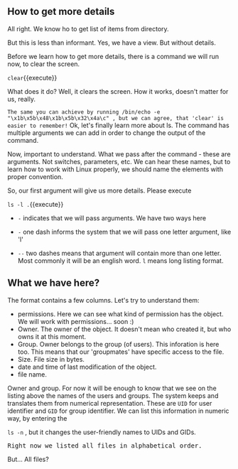 ## How to get more details

All right. We know ho to get list of items from directory.

But this is less than informant. Yes, we have a view. But without details.

Before we learn how to get more details, there is a command we will run now, to clear the screen.

`clear`{{execute}}

What does it do? Well, it clears the screen. How it works, doesn't matter for us, really.

`The same you can achieve by running /bin/echo -e "\x1b\x5b\x48\x1b\x5b\x32\x4a\c" , but we can agree, that 'clear' is easier to remember!`
Ok, let's finally learn more about ls. The command has multiple arguments we can add in order to change the output of the command.

Now, important to understand. What we pass after the command - these are arguments. Not switches, parameters, etc. We can hear these names, but to learn how to work with Linux properly, we should name the elements with proper convention.

So, our first argument will give us more details. Please execute

`ls -l .`{{execute}}

- `-` indicates that we will pass arguments. We have two ways here

- `-` one dash informs the system that we will pass one letter argument, like 'l'
- `--` two dashes means that argument will contain more than one letter. Most commonly it will be an english word.
`l` means long listing format.

## What we have here?

The format contains a few columns. Let's try to understand them:

- permissions. Here we can see what kind of permission has the object. We will work with permissions... soon :)
- Owner. The owner of the object. It doesn't mean who created it, but who owns it at this moment.
- Group. Owner belongs to the group (of users). This inforation is here too. This means that our 'groupmates' have specific access to the file.
- Size. File size in bytes.
- date and time of last modification of the object.
- file name.

Owner and group. For now it will be enough to know that we see on the listing above the names of the users and groups. The system keeps and translates them from numerical representation. These are `UID` for user identifier and `GID` for group identifier. We can list this information in numeric way, by entering the

`ls -n` , but it changes the user-friendly names to UIDs and GIDs.

<pre class="file">
Right now we listed all files in alphabetical order.
</pre>

But... All files?
